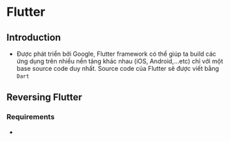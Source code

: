 # Flutter
## Introduction
- Được phát triển bởi Google, Flutter framework có thể giúp ta build các ứng dụng trên nhiều nền tảng khác nhau (iOS, Android,...etc) chỉ với một base source code duy nhất. Source code của Flutter sẽ được viết bằng `Dart`
## Reversing Flutter
### Requirements
- 
